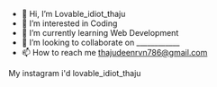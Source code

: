 - 👋 Hi, I’m Lovable_idiot_thaju
- 👀 I’m interested in Coding
- 🌱 I’m currently learning Web Development 
- 💞️ I’m looking to collaborate on ____________
- 📫 How to reach me thajudeenrvn786@gmail.com

My instagram  i'd lovable_idiot_thaju
